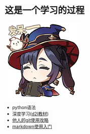 # 这是一个学习的过程  
![劳逸结合是不错，但也不要放松过头](/imgs/mona.jpg)
- python语法
- 深度学习([d2l教材](https://github.com/d2l-ai/d2l-zh))
- [他人的git使用攻略](https://www.jb51.net/article/229139.htm)  
- [markdown使用入门](https://www.bilibili.com/video/BV1JA411h7Gw/?share_source=copy_web&vd_source=0f4d62e319c6c13bbe3550ad1f3fa4eb)  
